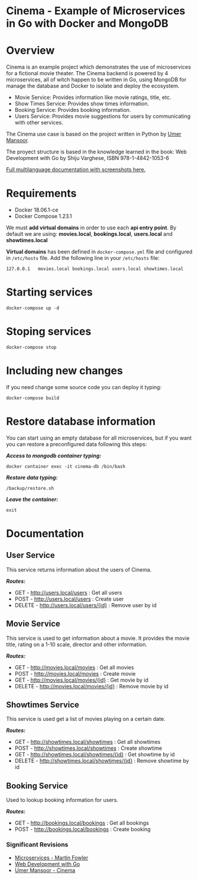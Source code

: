 # Cinema - Example of Microservices in Go with Docker and MongoDB

Overview
========

Cinema is an example project which demonstrates the use of microservices for a fictional movie theater.
The Cinema backend is powered by 4 microservices, all of witch happen to be written in Go, using MongoDB for manage the database and Docker to isolate and deploy the ecosystem.

 * Movie Service: Provides information like movie ratings, title, etc.
 * Show Times Service: Provides show times information.
 * Booking Service: Provides booking information. 
 * Users Service: Provides movie suggestions for users by communicating with other services.

The Cinema use case is based on the project written in Python by [Umer Mansoor](https://github.com/umermansoor/microservices).

The proyect structure is based in the knowledge learned in the book: Web
Development with Go by Shiju Varghese, ISBN 978-1-4842-1053-6

[Full multilanguage documentation with screenshots here.](http://mmorejon.github.io/en/blog/microservices-example-with-docker-go-and-mongodb/)

Requirements
===========

* Docker 18.06.1-ce
* Docker Compose 1.23.1

We must **add virtual domains** in order to use each **api entry point**. By default we are using: **movies.local**, **bookings.local**, **users.local** and **showtimes.local**

**Virtual domains** has been defined in `docker-compose.yml` file and configured in `/etc/hosts` file. Add the following line in your `/etc/hosts` file:

```
127.0.0.1   movies.local bookings.local users.local showtimes.local
```

Starting services
==============================

```
docker-compose up -d
```

Stoping services
==============================

```
docker-compose stop
```

Including new changes
==============================

If you need change some source code you can deploy it typing:

```
docker-compose build
```

Restore database information
======================

You can start using an empty database for all microservices, but if you want you can restore a preconfigured data following this steps:

**_Access to mongodb container typing:_**

```
docker container exec -it cinema-db /bin/bash
```

**_Restore data typing:_**

```
/backup/restore.sh
```

**_Leave the container:_**

```
exit
```


Documentation
======================

## User Service

This service returns information about the users of Cinema.

**_Routes:_**

* GET - http://users.local/users : Get all users
* POST - http://users.local/users : Create user
* DELETE - http://users.local/users/{id} : Remove user by id

## Movie Service

This service is used to get information about a movie. It provides the movie title, rating on a 1-10 scale, director and other information.

**_Routes:_**

* GET - http://movies.local/movies : Get all movies
* POST - http://movies.local/movies : Create movie
* GET - http://movies.local/movies/{id} : Get movie by id
* DELETE - http://movies.local/movies/{id} : Remove movie by id

## Showtimes Service

This service is used get a list of movies playing on a certain date.

**_Routes:_**

* GET - http://showtimes.local/showtimes : Get all showtimes
* POST - http://showtimes.local/showtimes : Create showtime
* GET - http://showtimes.local/showtimes/{id} : Get showtime by id
* DELETE - http://showtimes.local/showtimes/{id} : Remove showtime by id

## Booking Service

Used to lookup booking information for users.

**_Routes:_**

* GET - http://bookings.local/bookings : Get all bookings
* POST - http://bookings.local/bookings : Create booking

### Significant Revisions

* [Microservices - Martin Fowler](http://martinfowler.com/articles/microservices.html)
* [Web Development with Go](http://www.apress.com/9781484210536)
* [Umer Mansoor - Cinema](https://github.com/umermansoor/microservices)
